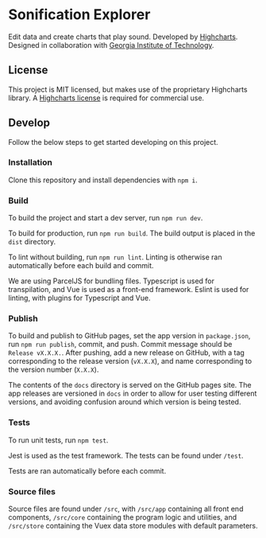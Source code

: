 # Sonification Explorer

Edit data and create charts that play sound. Developed by [Highcharts](https://www.highcharts.com). Designed in collaboration with [Georgia Institute of Technology](https://www.gatech.edu/).

## License

This project is MIT licensed, but makes use of the proprietary Highcharts library. A [Highcharts license](https://highcharts.com) is required for commercial use.

## Develop

Follow the below steps to get started developing on this project.

### Installation

Clone this repository and install dependencies with `npm i`.

### Build

To build the project and start a dev server, run `npm run dev`.

To build for production, run `npm run build`. The build output is placed in the `dist` directory.

To lint without building, run `npm run lint`. Linting is otherwise ran automatically before each build and commit.

We are using ParcelJS for bundling files. Typescript is used for transpilation, and Vue is used as a front-end
framework. Eslint is used for linting, with plugins for Typescript and Vue. 

### Publish

To build and publish to GitHub pages, set the app version in `package.json`, run `npm run publish`, commit, and push. Commit message should be `Release vX.X.X.`. After pushing, add a new release on GitHub, with a tag corresponding to the release version (`vX.X.X`), and name corresponding to the version number (`X.X.X`).

The contents of the `docs` directory is served on the GitHub pages site. The app releases are versioned in `docs` in order to allow for user testing different versions, and avoiding confusion around which version is being tested.


### Tests

To run unit tests, run `npm test`.

Jest is used as the test framework. The tests can be found under `/test`.

Tests are ran automatically before each commit.

### Source files

Source files are found under `/src`, with `/src/app` containing all front end components, `/src/core` containing the program logic and utilities, and `/src/store` containing the Vuex data store modules with default parameters.
